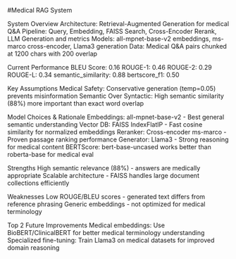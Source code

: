 #Medical RAG System

System Overview
Architecture: Retrieval-Augmented Generation for medical Q&A
Pipeline: Query, Embedding, FAISS Search, Cross-Encoder Rerank,  LLM Generation and metrics
Models: all-mpnet-base-v2 embeddings, ms-marco cross-encoder, Llama3 generation
Data: Medical Q&A pairs chunked at 1200 chars with 200 overlap

Current Performance
BLEU Score: 0.16
ROUGE-1: 0.46
ROUGE-2: 0.29
ROUGE-L: 0.34
semantic_similarity: 0.88
bertscore_f1: 0.50

Key Assumptions
Medical Safety: Conservative generation (temp=0.05) prevents misinformation
Semantic Over Syntactic: High semantic similarity (88%) more important than exact word overlap

Model Choices & Rationale
Embeddings: all-mpnet-base-v2 - Best general semantic understanding
Vector DB: FAISS IndexFlatIP - Fast cosine similarity for normalized embeddings
Reranker: Cross-encoder ms-marco - Proven passage ranking performance
Generator: Llama3 - Strong reasoning for medical content
BERTScore: bert-base-uncased works better than roberta-base for medical eval

Strengths
High semantic relevance (88%) - answers are medically appropriate
Scalable architecture - FAISS handles large document collections efficiently

Weaknesses
Low ROUGE/BLEU scores - generated text differs from reference phrasing
Generic embeddings - not optimized for medical terminology

Top 2 Future Improvements
Medical embeddings: Use BioBERT/ClinicalBERT for better medical terminology understanding
Specialized fine-tuning: Train Llama3 on medical datasets for improved domain reasoning
